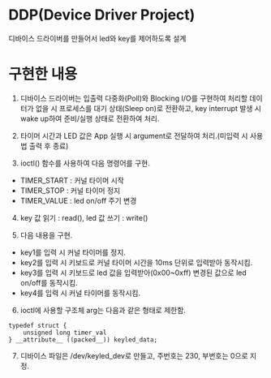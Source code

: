 # DDP(Device Driver Project)
디바이스 드라이버를 만들어서 led와 key를 제어하도록 설계

# 구현한 내용
1. 디바이스 드라이버는 입출력 다중화(Poll)와 Blocking I/O를 구현하여 처리할 데이터가 없을 시 프로세스를 대기 상태(Sleep on)로 전환하고, key interrupt 발생 시 wake up하여 준비/실행 상태로 전환하여 처리.

2. 타이머 시간과 LED 값은 App 실행 시 argument로 전달하여 처리.(미입력 시 사용법 출력 후 종료)

3. ioctl() 함수를 사용하여 다음 명령어를 구현. 
- TIMER\_START : 커널 타이머 시작
- TIMER\_STOP : 커널 타이머 정지
- TIMER\_VALUE : led on/off 주기 변경

4. key 값 읽기 : read(),  led 값 쓰기 : write()

5. 다음 내용을 구현.
- key1를 입력 시 커널 타이머를 정지.
- key2를 입력 시 키보드로 커널 타이머 시간을 10ms 단위로 입력받아 동작시킴.
- key3를 입력 시 키보드로 led 값을 입력받아(0x00~0xff) 변경된 값으로 led on/off를 동작시킴.
- key4를 입력 시 커널 타이머를 동작시킴.

6. ioctl에 사용할 구조체 arg는 다음과 같은 형태로 제한함.
```
typedef struct {
	unsigned long timer_val
} __attribute__ ((packed__)) keyled_data;
```

7. 디바이스 파일은 /dev/keyled\_dev로 만들고, 주번호는 230, 부번호는 0으로 지정.
